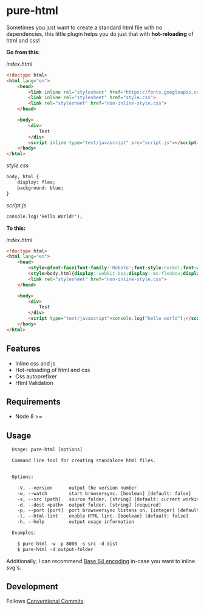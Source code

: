 # pure-html

Sometimes you just want to create a standard html file with no dependencies, this little plugin helps you do just that with **hot-reloading** of html and css!

**Go from this:**

*index.html*
```html
<!doctype html>
<html lang="en">
    <head>
        <link inline rel="stylesheet" href="https://fonts.googleapis.com/css?family=Roboto">
        <link inline rel="stylesheet" href="style.css">
        <link rel="stylesheet" href="non-inline-style.css">
    </head>

    <body>
        <div>
            Test
        </div>
        <script inline type="text/javascript" src="script.js"></script>
    </body>
</html>
```

*style.css*
```html
body, html {
    display: flex;
    background: blue;
}
```

*script.js*
```html
console.log('Hello World!');
```

**To this:**

*index.html*
```html
<!doctype html>
<html lang="en">
    <head>
        <style>@font-face{font-family:'Roboto';font-style:normal;font-weight:400;src:local('Roboto'),local('Roboto-Regular'),url(https://fonts.gstatic.com/s/roboto/v18/zN7GBFwfMP4uA6AR0HCoLQ.ttf) format('truetype')}</style>
        <style>body,html{display:-webkit-box;display:-ms-flexbox;display:flex;background:#00f}</style>
        <link rel="stylesheet" href="non-inline-style.css">
    </head>

    <body>
        <div>
            Test
        </div>
        <script type="text/javascript">console.log("hello world");</script>
    </body>
</html>
```

## Features

* Inline css and js
* Hot-reloading of html and css
* Css autoprefixer
* Html Validation

## Requirements

* Node 8 >=

## Usage

```txt
  Usage: pure-html [options]

  Command line tool for creating standalone html files.


  Options:

    -V, --version      output the version number
    -w, --watch        start browsersync. [boolean] [default: false]
    -s, --src [path]   source folder. [string] [default: current working directory]
    -d, --dest <path>  output folder. [string] [required]
    -p, --port [port]  port browswersync listens on. [integer] [default: 3000]
    -l, --html-lint    enable HTML lint. [boolean] [default: false]
    -h, --help         output usage information

  Examples:

    $ pure-html -w -p 8000 -s src -d dist
    $ pure-html -d output-folder
```

Additionally, I can recommend [Base 64 encoding](http://b64.io/) in-case you want to inline svg's.

## Development

Follows [Conventional Commits](https://conventionalcommits.org/).
